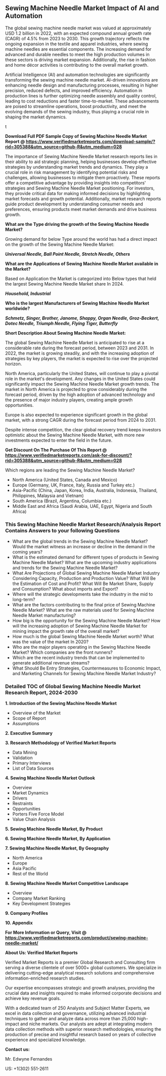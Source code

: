 <h2>Sewing Machine Needle Market Impact of AI and Automation</h2><p>The global sewing machine needle market was valued at approximately USD 1.2 billion in 2022, with an expected compound annual growth rate (CAGR) of 4.5% from 2023 to 2030. This growth trajectory reflects the ongoing expansion in the textile and apparel industries, where sewing machine needles are essential components. The increasing demand for advanced and durable needles to meet the high production volumes in these sectors is driving market expansion. Additionally, the rise in fashion and home décor activities is contributing to the overall market growth.</p><p>Artificial Intelligence (AI) and automation technologies are significantly transforming the sewing machine needle market. AI-driven innovations are enhancing needle design and manufacturing processes, resulting in higher precision, reduced defects, and improved efficiency. Automation in production lines is further optimizing needle assembly and quality control, leading to cost reductions and faster time-to-market. These advancements are poised to streamline operations, boost productivity, and meet the evolving demands of the sewing industry, thus playing a crucial role in shaping the market dynamics.</p>t</p><p id="" class=""><strong>Download Full PDF Sample Copy of Sewing Machine Needle Market Report @ <a href="https://www.verifiedmarketreports.com/download-sample/?rid=305388&utm_source=github-R&utm_medium=028" target="_blank">https://www.verifiedmarketreports.com/download-sample/?rid=305388&utm_source=github-R&utm_medium=028</a></strong></p><p>The importance of&nbsp;Sewing Machine Needle Market research reports lies in their ability to aid strategic planning, helping businesses develop effective strategies by understanding market trends and dynamics. They play a crucial role in risk management by identifying potential risks and challenges, allowing businesses to mitigate them proactively. These reports offer a competitive advantage by providing insights into competitors' strategies and Sewing Machine Needle Market positioning. For investors, they provide critical data for making informed decisions by highlighting market forecasts and growth potential. Additionally, market research reports guide product development by understanding consumer needs and preferences, ensuring products meet market demands and drive business growth.</p><p><strong>What are the&nbsp;Type driving the growth of the Sewing Machine Needle Market?</strong></p><p id="" class="">Growing demand for below Type around the world has had a direct impact on the growth of the Sewing Machine Needle Market:</p><em><strong>Universal Needle, Ball Point Needle, Stretch Needle, Others</strong></em></p><strong>What are the&nbsp;Applications&nbsp;of Sewing Machine Needle Market available in the Market?</strong></p><p id="" class="">Based on Application the Market is categorized into Below types that held the largest Sewing Machine Needle Market share In 2024.</p><em><strong>Household, Industrial</strong></em></p><strong>Who is the largest Manufacturers of Sewing Machine Needle Market worldwide?</strong></p><p><em><strong>Schmetz, Singer, Brother, Janome, Shappy, Organ Needle, Groz-Beckert, Dotec Needle, Triumph Needle, Flying Tiger, Butterfly</strong></em></p><p id="" class=""><strong>Short Description About Sewing Machine Needle Market:</strong></p><p>The global Sewing Machine Needle Market is anticipated to rise at a considerable rate during the forecast period, between 2023 and 2031. In 2022, the market is growing steadily, and with the increasing adoption of strategies by key players, the market is expected to rise over the projected horizon.</p><p>North America, particularly the United States, will continue to play a pivotal role in the market's development. Any changes in the United States could significantly impact the Sewing Machine Needle Market growth trends. The market in North America is projected to grow considerably during the forecast period, driven by the high adoption of advanced technology and the presence of major industry players, creating ample growth opportunities.</p><p>Europe is also expected to experience significant growth in the global market, with a strong CAGR during the forecast period from 2024 to 2031.</p><p>Despite intense competition, the clear global recovery trend keeps investors optimistic about the Sewing Machine Needle Market, with more new investments expected to enter the field in the future.</p><p id="" class=""><strong>Get Discount On The Purchase Of This Report @ <a href="https://www.verifiedmarketreports.com/ask-for-discount/?rid=305388&utm_source=github-R&utm_medium=028" target="_blank">https://www.verifiedmarketreports.com/ask-for-discount/?rid=305388&utm_source=github-R&utm_medium=028</a></strong></p>Which regions are leading the Sewing Machine Needle Market?</p><ul><li>North America (United States, Canada and Mexico)</li><li>Europe (Germany, UK, France, Italy, Russia and Turkey etc.)</li><li>Asia-Pacific (China, Japan, Korea, India, Australia, Indonesia, Thailand, Philippines, Malaysia and Vietnam)</li><li>South America (Brazil, Argentina, Columbia etc.)</li><li>Middle East and Africa (Saudi Arabia, UAE, Egypt, Nigeria and South Africa)</li></ul><h3 id="" class="">This Sewing Machine Needle Market Research/Analysis Report Contains Answers to your following Questions</h3><ul><li>What are the global trends in the Sewing Machine Needle Market? Would the market witness an increase or decline in the demand in the coming years?</li><li>What is the estimated demand for different types of products in Sewing Machine Needle Market? What are the upcoming industry applications and trends for the Sewing Machine Needle Market?</li><li>What Are Projections of Global Sewing Machine Needle Market Industry Considering Capacity, Production and Production Value? What Will Be the Estimation of Cost and Profit? What Will Be Market Share, Supply and Consumption? What about imports and Export?</li><li>Where will the strategic developments take the industry in the mid to long-term?</li><li>What are the factors contributing to the final price of Sewing Machine Needle Market? What are the raw materials used for Sewing Machine Needle Market manufacturing?</li><li>How big is the opportunity for the Sewing Machine Needle Market? How will the increasing adoption of Sewing Machine Needle Market for mining impact the growth rate of the overall market?</li><li>How much is the global Sewing Machine Needle Market worth? What was the value of the market In 2020?</li><li>Who are the major players operating in the Sewing Machine Needle Market? Which companies are the front runners?</li><li>Which are the recent industry trends that can be implemented to generate additional revenue streams?</li><li>What Should Be Entry Strategies, Countermeasures to Economic Impact, and Marketing Channels for Sewing Machine Needle Market Industry?</li></ul><h3 id="" class="">Detailed TOC of Global Sewing Machine Needle Market Research Report, 2024-2030</h3><p id="" class=""><strong>1. Introduction of the Sewing Machine Needle Market</strong></p><ul><li>Overview of the Market</li><li>Scope of Report</li><li>Assumptions</li></ul><p id="" class=""><strong>2. Executive Summary</strong></p><p id="" class=""><strong>3. Research Methodology of Verified Market Reports</strong></p><ul><li>Data Mining</li><li>Validation</li><li>Primary Interviews</li><li>List of Data Sources</li></ul><p id="" class=""><strong>4. Sewing Machine Needle Market Outlook</strong></p><ul><li>Overview</li><li>Market Dynamics</li><li>Drivers</li><li>Restraints</li><li>Opportunities</li><li>Porters Five Force Model</li><li>Value Chain Analysis</li></ul><p id="" class=""><strong>5. Sewing Machine Needle Market, By Product</strong></p><p id="" class=""><strong>6. Sewing Machine Needle Market, By Application</strong></p><p id="" class=""><strong>7. Sewing Machine Needle Market, By Geography</strong></p><ul><li>North America</li><li>Europe</li><li>Asia Pacific</li><li>Rest of the World</li></ul><p id="" class=""><strong>8. Sewing Machine Needle Market Competitive Landscape</strong></p><ul><li>Overview</li><li>Company Market Ranking</li><li>Key Development Strategies</li></ul><p id="" class=""><strong>9. Company Profiles</strong></p><p id="" class=""><strong>10. Appendix</strong></p><p id="" class=""><strong>For More Information or Query, Visit @ <a href="https://www.verifiedmarketreports.com/product/sewing-machine-needle-market/" target="_blank">https://www.verifiedmarketreports.com/product/sewing-machine-needle-market/</a></strong></p><p id="" class=""><strong>About Us: Verified Market Reports</strong></p><p id="" class="">Verified Market Reports is a premier Global Research and Consulting firm serving a diverse clientele of over 5000+ global customers. We specialize in delivering cutting-edge analytical research solutions and comprehensive information-enriched research studies.</p><p id="" class="">Our expertise encompasses strategic and growth analyses, providing the crucial data and insights required to make informed corporate decisions and achieve key revenue goals.</p><p id="" class="">With a dedicated team of 250 Analysts and Subject Matter Experts, we excel in data collection and governance, utilizing advanced industrial techniques to gather and analyze data across more than 25,000 high-impact and niche markets. Our analysts are adept at integrating modern data collection methods with superior research methodologies, ensuring the production of precise and insightful research based on years of collective experience and specialized knowledge.</p><p id="" class=""><strong>Contact us:</strong></p><p id="" class="">Mr. Edwyne Fernandes</p><p id="" class="">US: +1(302) 551-2611</p>